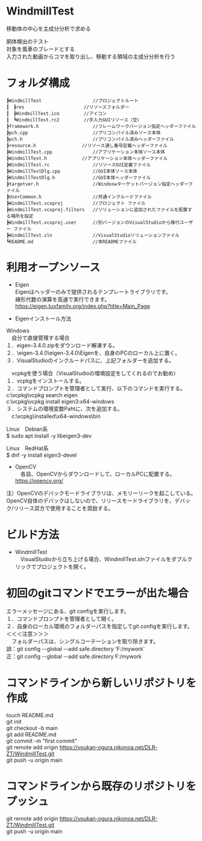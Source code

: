 # WindmillTest  
移動体の中心を主成分分析で求める  
  
胴体検出のテスト  
対象を風車のブレードとする  
入力された動画からコマを取り出し、移動する領域の主成分分析を行う  
  
# フォルダ構成  
```txt:  
┣WindmillTest					//プロジェクトルート  
┃　┣res						//リソースフォルダー  
┃　┣WindmillTest.ico			//アイコン  
┃　┗WindmillTest.rc2			//手入力GUIリソース（空）  
┣framework.h					//フレームワークバージョン指定ヘッダーファイル  
┣pch.cpp						//プリコンパイル済みソース本体  
┣pch.h							//プリコンパイル済みヘッダーファイル  
┣resource.h					//リソース通し番号定義ヘッダーファイル  
┣WindmillTest.cpp				//アプリケーション本体ソース本体  
┣WindmillTest.h				//アプリケーション本体ヘッダーファイル  
┣WindmillTest.rc				//リソースGUI定義ファイル  
┣WindmillTestDlg.cpp			//GUI本体ソース本体  
┣WindmillTestDlg.h				//GUI本体ヘッダーファイル  
┣targetver.h					//Windoswターゲットバージョン指定ヘッダーファイル  
┣UserCommon.h					//共通インクルードファイル  
┣WindmillTest.vcxproj			//プロジェクト ファイル  
┣WindmillTest.vcxproj.filters	//ソリューションに追加されたファイルを配置する場所を指定  
┣WindmillTest.vcxproj.user		//別バージョンのVisualStudioから移行ユーザー ファイル  
┣WindmillTest.sln				//VisualStudioソリューションファイル  
┗README.md						//本READMEファイル  
```  
  
# 利用オープンソース  
* Eigen  
Eigenはヘッダーのみで提供されるテンプレートライブラリです。  
線形代数の演算を高速で実行できます。  
https://eigen.tuxfamily.org/index.php?title=Main_Page  
  
* Eigenインストール方法  
  
Windows  
　自分で直接管理する場合  
１．eigen-3.4.0.zipをダウンロード解凍する。  
２．\eigen-3.4.0\eigen-3.4.0\Eigenを、自身のPCのローカル上に置く。  
３．VisualStudioのインクルードパスに、上記フォルダーを追加する。  
  
　vcpkgを使う場合（VisualStudioの環境設定をしてくれるのでお勧め）  
１．vcpkgをインストールする。  
２．コマンドプロンプトを管理者として実行、以下のコマンドを実行する。  
c:\vcpkg\vcpkg search eigen  
c:\vcpkg\vcpkg install eigen3:x64-windows  
３．システムの環境変数Pahtに、次を追加する。  
　c:\vcpkg\installed\x64-windows\bin  
  
Linux　Debian系  
$ sudo apt install -y libeigen3-dev  
  
Linux　RedHat系  
$ dnf -y install eigen3-devel  
  
* OpenCV  
　各自、OpenCVからダウンロードして、ローカルPCに配置する。  
https://opencv.org/  
  
注）OpenCVのデバックモードライブラリは、メモリーリークを起こしている。  
OpenCV自体のデバックはしないので、リリースモードライブラリを、デバック/リリース双方で使用することを奨励する。  
  
# ビルド方法  
* WindmillTest  
　VisualStudioから立ち上げる場合、WindmillTest.slnファイルをダブルクリックでプロジェクトを開く。  
  
# 初回のgitコマンドでエラーが出た場合  
エラーメッセージにある、git configを実行します。  
１．コマンドプロンプトを管理者として開く。  
２．自身のローカル環境のフォルダーパスを指定してgit configを実行します。  
＜＜＜注意＞＞＞  
　フォルダーパスは、シングルコーテーションを取り除きます。  
誤：git config --global --add safe.directory 'F:/mywork'  
正：git config --global --add safe.directory F:/mywork  
  
# コマンドラインから新しいリポジトリを作成  
touch README.md  
git init  
git checkout -b main  
git add README.md  
git commit -m "first commit"  
git remote add origin https://youkan-ogura.nikonoa.net/DLR-ZT/WindmillTest.git  
git push -u origin main  
# コマンドラインから既存のリポジトリをプッシュ  
git remote add origin https://youkan-ogura.nikonoa.net/DLR-ZT/WindmillTest.git  
git push -u origin main  
  
